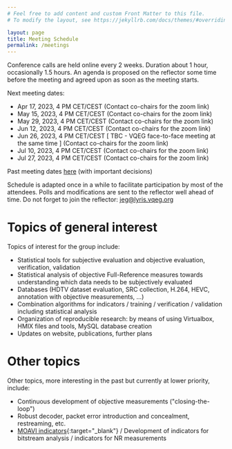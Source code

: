 ```yaml
---
# Feel free to add content and custom Front Matter to this file.
# To modify the layout, see https://jekyllrb.com/docs/themes/#overriding-theme-defaults

layout: page
title: Meeting Schedule
permalink: /meetings
---
```


Conference calls are held online every 2 weeks. Duration about 1 hour, occasionally 1.5 hours.  An agenda is proposed on the reflector some time before the meeting and agreed upon as soon as the meeting starts.

Next meeting dates:

* Apr 17, 2023, 4 PM CET/CEST (Contact co-chairs for the zoom link)
* May 15, 2023, 4 PM CET/CEST (Contact co-chairs for the zoom link)
* May 29, 2023, 4 PM CET/CEST (Contact co-chairs for the zoom link)
* Jun 12, 2023, 4 PM CET/CEST (Contact co-chairs for the zoom link)
* Jun 26, 2023, 4 PM CET/CEST [ TBC - VQEG face-to-face meeting at the same time ] (Contact co-chairs for the zoom link)
* Jul 10, 2023, 4 PM CET/CEST (Contact co-chairs for the zoom link)
* Jul 27, 2023, 4 PM CET/CEST (Contact co-chairs for the zoom link)

Past meeting dates [here]({{site.baseurl}}/past_meetings) (with important decisions)

Schedule is adapted once in a while to facilitate participation by most of the attendees. Polls and modifications are sent to the reflector well ahead of time. Do not forget to join the reflector: [jeg@lyris.vqeg.org](mailto:jeg@lyris.vqeg.org)

# Topics of general interest

Topics of interest for the group include:
- Statistical tools for subjective evaluation and objective evaluation,
verification, validation
- Statistical analysis of objective Full-Reference measures towards
understanding which data needs to be subjectively evaluated
- Databases (HDTV dataset evaluation, SRC collection, H.264, HEVC,
annotation with objective measurements, ...)
- Combination algorithms for indicators / training / verification /
validation including statistical analysis
- Organization of reproducible research: by means of using Virtualbox, HMIX files and
tools, MySQL database creation
- Updates on website, publications, further plans 

# Other topics

Other topics, more interesting in the past but currently at lower priority, include:

- Continuous development of objective measurements ("closing-the-loop")
- Robust decoder, packet error introduction and concealment,
restreaming, etc.
- [MOAVI indicators](https://qoe.agh.edu.pl/indicators/){:target="_blank"} / Development of indicators for bitstream analysis / indicators
for NR measurements
